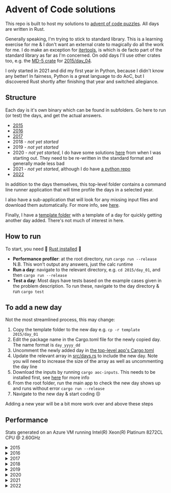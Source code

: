 # Advent of Code solutions

This repo is built to host my solutions to [advent of code puzzles](https://adventofcode.com/).
All days are written in Rust.

Generally speaking, I'm trying to stick to standard library.
This is a learning exercise for me & I don't want an external crate to magically do all the work for me.
I do make an exception for [itertools](https://docs.rs/itertools/latest/itertools/), is which is de facto part of the standard library as far as I'm concerned.
On odd days I'll use other crates too, e.g. the [MD-5 crate](https://docs.rs/md-5/latest/md5/) for [2015/day_04](2015/day_04/src/main.rs).

I only started in 2021 and did my first year in Python, because I didn't know any better!
In fairness, Python is a great language to do AoC, but I discovered Rust shortly after finishing that year and switched allegiance.

## Structure

Each day is it's own binary which can be found in subfolders.
Go here to run (or test) the days, and get the actual answers.

* [2015](2015)
* [2016](2016)
* [2017](2017)
* 2018 - _not yet started_
* 2019 - _not yet started_
* 2020 - _not yet started_, I do have some solutions [here](wip/year_2020) from when I was starting out.
They need to be re-written in the standard format and generally made less bad
* 2021 - _not yet started_, although I do have [a python repo](https://github.com/jmacadie/AdventOfCode)
* [2022](2022)

In addition to the days themselves, this top-level folder contains a command line runner application that
will time profile the days in a selected year.

I also have a sub-application that will look for any missing input files and download them automatically.
For more info, see [here](inputs).

Finally, I have a [template folder](template) with a template of a day for quickly getting another day added.
There's not much of interest in here.

## How to run

To start, you need :crab: [Rust installed](https://www.rust-lang.org/tools/install) :crab:

* **Performance profiler**: at the root directory, run `cargo run --release`
N.B. This won't output any answers, just the calc runtime
* **Run a day**: navigate to the relevant directory, e.g. `cd 2015/day_01`, and then `cargo run --release`
* **Test a day**: Most days have tests based on the example cases given in the problem description.
To run these, navigate to the day directory & run `cargo test`

## To add a new day

Not the most streamlined process, this may change:

1. Copy the template folder to the new day e.g. `cp -r template 2015/day_01`
2. Edit the package name in the Cargo.toml file for the newly copied day. The name format is `day_yyyy_dd`
3. Uncomment the newly added day in [the top-level app's Cargo.toml](Cargo.toml)
4. Update the relevant array in [src/days.rs](src/days.rs) to include the new day.
Note you will need to increase the size of the array as well as uncommenting the day line
5. Download the inputs by running `cargo aoc-inputs`. This needs to be installed first, see [here](inputs) for more info
6. From the root folder, run the main app to check the new day shows up and runs without error `cargo run --release`
7. Navigate to the new day & start coding :persevere:

Adding a new year will be a bit more work over and above these steps

## Performance

Stats generated on an Azure VM running Intel(R) Xeon(R) Platinum 8272CL CPU @ 2.60GHz

<details>
  <summary>2015</summary>

  **All Days: 555.24ms**

  | Day | Runtime | Percentage of year |
  |---|---|---|
  |  [Day 1: Not Quite Lisp](2015/day_01/src/main.rs) |   14.80 μs |    0% |
  |  [Day 2: I Was Told There Would Be No Math](2015/day_02/src/main.rs) |  154.80 μs |    0% |
  |  [Day 3: Perfect Spherical Houses in a Vacuum](2015/day_03/src/main.rs) |  674.90 μs |    0% |
  |  [Day 4: The Ideal Stocking Stuffer](2015/day_04/src/main.rs) |  282.74 ms |   50% |
  |  [Day 5: Dosen't He Have Intern-Elves For This?](2015/day_05/src/main.rs) |  331.40 μs |    0% |
  |  [Day 6: Probably a Fire Hazard](2015/day_06/src/main.rs) |   25.19 ms |    4% |
  |  [Day 7: Some Assembly Required](2015/day_07/src/main.rs) |   16.48 ms |    2% |
  |  [Day 8: Matchsticks](2015/day_08/src/main.rs) |   40.60 μs |    0% |
  |  [Day 9: All in a Single Night](2015/day_09/src/main.rs) |   20.01 ms |    3% |
  | [Day 10: Elves Look, Elves Say](2015/day_10/src/main.rs) |   62.95 ms |   11% |
  | [Day 11: Corporate Policy](2015/day_11/src/main.rs) |   52.00 ms |    9% |
  | [Day 12: JSAbacusFramework.io](2015/day_12/src/main.rs) |  177.30 μs |    0% |
  | [Day 13: Knights of the Dinner Table](2015/day_13/src/main.rs) |    3.16 ms |    0% |
  | [Day 14: Reindeer Olympics](2015/day_14/src/main.rs) |  249.40 μs |    0% |
  | [Day 15: Science for Hungry People](2015/day_15/src/main.rs) |  165.70 μs |    0% |
  | [Day 16: Aunt Sue](2015/day_16/src/main.rs) |  209.30 μs |    0% |
  | [Day 17: No Such Thing as Too Much](2015/day_17/src/main.rs) |    7.24 ms |    1% |
  | [Day 18: Like a GIF For Your Yard](2015/day_18/src/main.rs) |   47.98 ms |    8% |
  | [Day 19: Medicine for Rudolph](2015/day_19/src/main.rs) |   51.70 μs |    0% |
  | [Day 20: Infinite Elves and Infinite Houses](2015/day_20/src/main.rs) |  451.30 μs |    0% |
  | [Day 21: RPG Simulator 20XX](2015/day_21/src/main.rs) |  478.30 μs |    0% |
  | [Day 22: Wizard Simulator 20XX](2015/day_22/src/main.rs) |   26.53 ms |    4% |
  | [Day 23: Opening the Turing Lock](2015/day_23/src/main.rs) |   14.30 μs |    0% |
  | [Day 24: It Hangs in the Balance](2015/day_24/src/main.rs) |    7.95 ms |    1% |
  | [Day 25: Let It Snow](2015/day_25/src/main.rs) |    1.50 μs |    0% |

</details>

<details>
  <summary>2016</summary>

  **All Days: 15.15 s**

  | Day | Runtime | Percentage of year |
  |---|---|---|
  |  [Day 1: No Time for a Taxicab](2016/day_01/src/main.rs) |  60.50 μs |    0% |
  |  [Day 2: Bathroom Security](2016/day_02/src/main.rs) |  45.00 μs |    0% |
  |  [Day 3: Squares With Three Sides](2016/day_03/src/main.rs) | 346.30 μs |    0% |
  |  [Day 4: Security Through Obscurity](2016/day_04/src/main.rs) |   1.95 ms |    0% |
  |  [Day 5: How About a Nice Game of Chess?](2016/day_05/src/main.rs) |   5.52  s |   36% |
  |  [Day 6: Signals and Noise](2016/day_06/src/main.rs) | 211.10 μs |    0% |
  |  [Day 7: Internet Protocol Version 7](2016/day_07/src/main.rs) |   2.09 ms |    0% |
  |  [Day 8: Two-Factor Authentication](2016/day_08/src/main.rs) |  44.90 μs |    0% |
  |  [Day 9: Explosives in Cyberspace](2016/day_09/src/main.rs) |  31.90 μs |    0% |
  | [Day 10: Balance Bots](2016/day_10/src/main.rs) |  87.10 μs |    0% |
  | [Day 11: Radioisotope Thermoelectric Generators](2016/day_11/src/main.rs) |  46.63 ms |    0% |
  | [Day 12: Leonardo's Monorail](2016/day_12/src/main.rs) |   3.40 μs |    0% |
  | [Day 13: A Maze of Twisty Little Cubicles](2016/day_13/src/main.rs) |  57.10 μs |    0% |
  | [Day 14: One-Time Pad](2016/day_14/src/main.rs) |   9.51 s  |   63% |
  | [Day 15: Timing is Everything](2016/day_15/src/main.rs) |   8.60 μs |    0% |
  | [Day 16: Dragon Checksum](2016/day_16/src/main.rs) |   2.60 μs |    0% |
  | [Day 17: Two Steps Forward](2016/day_17/src/main.rs) |  27.39 ms |    0% |
  | [Day 18: Like a Rogue](2016/day_18/src/main.rs) |   1.19 ms |    0% |
  | [Day 19: An Elephant Named Joseph](2016/day_19/src/main.rs) |   1.50 μs |    0% |
  | [Day 20: Firewall Rules](2016/day_20/src/main.rs) |   128.00 μs |    0% |
  | [Day 21: Scrambled Letters and Hash](2016/day_21/src/main.rs) |    41.40 μs |    0% |
  | [Day 22: Grid Computing](2016/day_22/src/main.rs) |     1.22 ms |    0% |
  | [Day 23: Safe Cracking](2016/day_23/src/main.rs) |     2.30 μs |    0% |
  | [Day 24: Air Duct Spelunking](2016/day_24/src/main.rs) |   699.40 μs |    0% |
  | [Day 25: Clock Signal](2016/day_25/src/main.rs) |   305.41 μs |    0% |

</details>

<details>
  <summary>2017</summary>

  **All Days: 118.85 ms** _part-completed_

  | Day | Runtime | Percentage of year |
  |---|---|---|
  |  [Day 1: Inverse Captcha](2017/day_01/src/main.rs) |   3.20 μs |    0% |
  |  [Day 2: Corruption Checksum](2017/day_02/src/main.rs) |  22.50 μs |    0% |
  |  [Day 3: Spiral Memory](2017/day_03/src/main.rs) |   3.10 μs |    0% |
  |  [Day 4: High-Entropy Passphrases](2017/day_04/src/main.rs) |  303.60 μs |   0% |
  |  [Day 5: A Maze of Twisty Trampolines, All Alike](2017/day_05/src/main.rs) |   101.56 ms |   85% |
  |  [Day 6: Memory Reallocation](2017/day_06/src/main.rs) |    4.62 ms |    3% |
  |  [Day 7: Recursive Circus](2017/day_07/src/main.rs) |    489.70 μs |    0% |
  |  [Day 8: I Heard You Like Registers](2017/day_08/src/main.rs) |    393.80 μs |    0% |
  |  [Day 9: Stream Processing](2017/day_09/src/main.rs) |    185.80 μs |    0% |
  | [Day 10: Knot Hash](2017/day_10/src/main.rs) |    170.10 μs |    0% |
  | [Day 11: Hex Ed](2017/day_11/src/main.rs) |    450.50 μs |    0% |
  | [Day 12: Digital Plumber](2017/day_12/src/main.rs) |    535.80 μs |    0% |
  | [Day 13: Packet Scanners](2017/day_13/src/main.rs) |     29.10 μs |    0% |
  | [Day 14: Disk Defragmentation](2017/day_14/src/main.rs) |      9.86 ms |    8% |

</details>

<details>
  <summary>2018</summary>

  _No solutions yet written_

</details>

<details>
  <summary>2019</summary>

  _No solutions yet written_

</details>

<details>
  <summary>2020</summary>

  _No solutions yet written_

</details>

<details>
  <summary>2021</summary>

  _No solutions yet written_

</details>

<details>
  <summary>2022</summary>

  **All Days: 2.86s**

  | Day | Runtime | Percentage of year |
  |---|---|---|
  |  [Day 1: Calorie Counting](2022/day_01/src/main.rs) |   98.30 μs |    0% |
  |  [Day 2: Rock Paper Scissors](2022/day_02/src/main.rs) |  152.80 μs |    0% |
  |  [Day 3: Rucksack Reorganization](2022/day_03/src/main.rs) |  135.00 μs |    0% |
  |  [Day 4: Camp Cleanup](2022/day_04/src/main.rs) |  209.70 μs |    0% |
  |  [Day 5: Supply Stacks](2022/day_05/src/main.rs) |  139.40 μs |    0% |
  |  [Day 6: Tuning Trouble](2022/day_06/src/main.rs) |   13.70 μs |    0% |
  |  [Day 7: No Space Left On Device](2022/day_07/src/main.rs) |   55.10 μs |    0% |
  |  [Day 8: Treetop Tree House](2022/day_08/src/main.rs) |  109.30 μs |    0% |
  |  [Day 9: Rope Bridge](2022/day_09/src/main.rs) |  654.40 μs |    0% |
  | [Day 10: Cathode-Ray Tube](2022/day_10/src/main.rs) |   27.30 μs |    0% |
  | [Day 11: Monkey in the Middle](2022/day_11/src/main.rs) |   11.20 ms |    0% |
  | [Day 12: Hill Climbing Algorithm](2022/day_12/src/main.rs) |  545.70 μs |    0% |
  | [Day 13: Distress Signal](2022/day_13/src/main.rs) |  235.70 μs |    0% |
  | [Day 14: Regolith Reservoir](2022/day_14/src/main.rs) |   15.86 ms |    0% |
  | [Day 15: Beacon Exclusion Zone](2022/day_15/src/main.rs) |   39.50 μs |    0% |
  | [Day 16: Proboscidea Volcanium](2022/day_16/src/main.rs) |     1.01 s |   35% |
  | [Day 17: Pyroclastic Flow](2022/day_17/src/main.rs) |  397.60 μs |    0% |
  | [Day 18: Boiling Boulders](2022/day_18/src/main.rs) |  183.06 ms |    6% |
  | [Day 19: Not Enough Minerals](2022/day_19/src/main.rs) |  170.59 ms |    5% |
  | [Day 20: Grove Positioning System](2022/day_20/src/main.rs) |  178.75 ms |    6% |
  | [Day 21: Monkey Math](2022/day_21/src/main.rs) |    3.60 ms |    0% |
  | [Day 22: Monkey Map](2022/day_22/src/main.rs) |    3.10 ms |    0% |
  | [Day 23: Unstable Diffusion](2022/day_23/src/main.rs) |  242.24 ms |    8% |
  | [Day 24: Blizzard Basin](2022/day_24/src/main.rs) |     1.03 s |   36% |
  | [Day 25: Full of Hot Air](2022/day_25/src/main.rs) |   15.30 μs |    0% |

</details>
